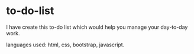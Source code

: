 # to-do-list

I have create this to-do list which would help you manage your day-to-day work.

languages used: html, css, bootstrap, javascript.
